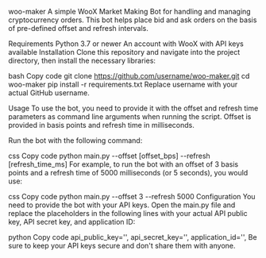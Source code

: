 woo-maker
A simple WooX Market Making Bot for handling and managing cryptocurrency orders. This bot helps place bid and ask orders on the basis of pre-defined offset and refresh intervals.

Requirements
Python 3.7 or newer
An account with WooX with API keys available
Installation
Clone this repository and navigate into the project directory, then install the necessary libraries:

bash
Copy code
git clone https://github.com/username/woo-maker.git
cd woo-maker
pip install -r requirements.txt
Replace username with your actual GitHub username.

Usage
To use the bot, you need to provide it with the offset and refresh time parameters as command line arguments when running the script. Offset is provided in basis points and refresh time in milliseconds.

Run the bot with the following command:

css
Copy code
python main.py --offset [offset_bps] --refresh [refresh_time_ms]
For example, to run the bot with an offset of 3 basis points and a refresh time of 5000 milliseconds (or 5 seconds), you would use:

css
Copy code
python main.py --offset 3 --refresh 5000
Configuration
You need to provide the bot with your API keys. Open the main.py file and replace the placeholders in the following lines with your actual API public key, API secret key, and application ID:

python
Copy code
api_public_key='',
api_secret_key='',
application_id='',
Be sure to keep your API keys secure and don't share them with anyone.

